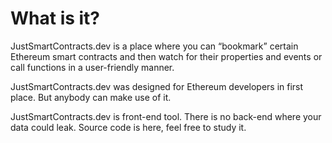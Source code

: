 # What is it?
JustSmartContracts.dev is a place where you can “bookmark” certain Ethereum smart contracts and then watch for their properties and events or call functions in a user-friendly manner.


JustSmartContracts.dev was designed for Ethereum developers in first place. But anybody can make use of it.


JustSmartContracts.dev is front-end tool. There is no back-end where your data could leak. Source code is here, feel free to study it.